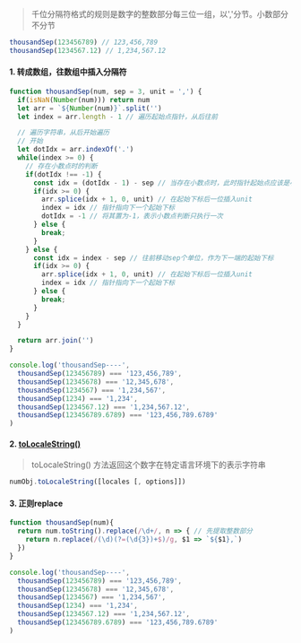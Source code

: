 > 千位分隔符格式的规则是数字的整数部分每三位一组，以','分节。小数部分不分节

```js
thousandSep(123456789) // 123,456,789
thousandSep(1234567.12) // 1,234,567.12
```

#### 1. 转成数组，往数组中插入分隔符

```js
function thousandSep(num, sep = 3, unit = ',') {
  if(isNaN(Number(num))) return num
  let arr = `${Number(num)}`.split('')
  let index = arr.length - 1 // 遍历起始点指针，从后往前

  // 遍历字符串，从后开始遍历
  // 开始
  let dotIdx = arr.indexOf('.')
  while(index >= 0) {
    // 存在小数点时的判断
    if(dotIdx !== -1) {
      const idx = (dotIdx - 1) - sep // 当存在小数点时，此时指针起始点应该是小数点位前一位，因此减1
      if(idx >= 0) {
        arr.splice(idx + 1, 0, unit) // 在起始下标后一位插入unit
        index = idx // 指针指向下一个起始下标
        dotIdx = -1 // 将其置为-1，表示小数点判断只执行一次
      } else {
        break;
      }
    } else {
      const idx = index - sep // 往前移动sep个单位，作为下一端的起始下标
      if(idx >= 0) {
        arr.splice(idx + 1, 0, unit) // 在起始下标后一位插入unit
        index = idx // 指针指向下一个起始下标
      } else {
        break;
      }
    }
  }

  return arr.join('')
}

console.log('thousandSep----', 
  thousandSep(123456789) === '123,456,789',
  thousandSep(12345678) === '12,345,678',
  thousandSep(1234567) === '1,234,567',
  thousandSep(1234) === '1,234',
  thousandSep(1234567.12) === '1,234,567.12',
  thousandSep(123456789.6789) === '123,456,789.6789'
)
```

#### 2. [toLocaleString()](https://developer.mozilla.org/zh-CN/docs/Web/JavaScript/Reference/Global_Objects/Number/toLocaleString)

> toLocaleString() 方法返回这个数字在特定语言环境下的表示字符串

```js
numObj.toLocaleString([locales [, options]])
```

#### 3. 正则replace

```js
function thousandSep(num){
  return num.toString().replace(/\d+/, n => { // 先提取整数部分
    return n.replace(/(\d)(?=(\d{3})+$)/g, $1 => `${$1},`)
  })
}

console.log('thousandSep----', 
  thousandSep(123456789) === '123,456,789',
  thousandSep(12345678) === '12,345,678',
  thousandSep(1234567) === '1,234,567',
  thousandSep(1234) === '1,234',
  thousandSep(1234567.12) === '1,234,567.12',
  thousandSep(123456789.6789) === '123,456,789.6789'
)
```